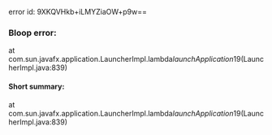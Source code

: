 error id: 9XKQVHkb+iLMYZiaOW+p9w==
### Bloop error:

at com.sun.javafx.application.LauncherImpl.lambda$launchApplication1$9(LauncherImpl.java:839)
#### Short summary: 

at com.sun.javafx.application.LauncherImpl.lambda$launchApplication1$9(LauncherImpl.java:839)